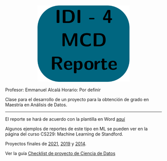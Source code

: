 <figure>
<p align="center">
  <img src="./img/idi_4.png" width='70%' />
      <figcaption></figcaption>
</p>
</figure>


Profesor: Emmanuel Alcalá
Horario: Por definir

Clase para el desarrollo de un proyecto para la obtención de grado en Maestría en Análisis de Datos.

---

El reporte se hará de acuerdo con la plantilla en Word [aquí](Estructura_TOG%20_RPP.docx)

Algunos ejemplos de reportes de este tipo en ML se pueden ver en la página del curso CS229: Machine Learning de Standford.

Proyectos finales de [2021](http://cs229.stanford.edu/proj2021spr/), [2019](http://cs229.stanford.edu/proj2019aut/) y [2014](http://cs229.stanford.edu/projects2014.html).

Ver la guía [Checklist de proyecto de Ciencia de Datos](checklist_ds_project.md)